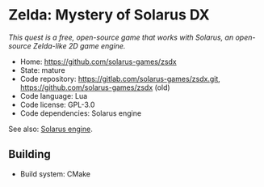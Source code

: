 # Zelda: Mystery of Solarus DX

_This quest is a free, open-source game that works with Solarus, an open-source Zelda-like 2D game engine._

- Home: https://github.com/solarus-games/zsdx
- State: mature
- Code repository: https://gitlab.com/solarus-games/zsdx.git, https://github.com/solarus-games/zsdx (old)
- Code language: Lua
- Code license: GPL-3.0
- Code dependencies: Solarus engine

See also: [Solarus engine](../framework/solarus.md).

## Building

- Build system: CMake